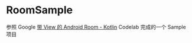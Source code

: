 # RoomSample 

参照 Google [带 View 的 Android Room - Kotlin](https://developer.android.com/codelabs/android-room-with-a-view-kotlin?hl=zh-cn#0) Codelab 完成的一个 Sample 项目
